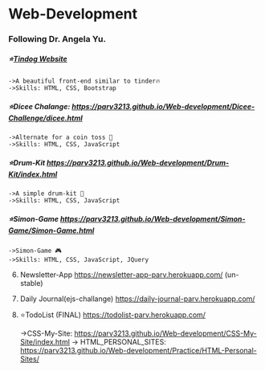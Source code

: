 # Web-Development

### Following Dr. Angela Yu.

##### ⭐️[Tindog Website](https://parv3213.github.io/Web-development/TinDog/index.html)

    ->A beautiful front-end similar to tinder🔥
    ->Skills: HTML, CSS, Bootstrap

##### ⭐️Dicee Chalange: https://parv3213.github.io/Web-development/Dicee-Challenge/dicee.html

    ->Alternate for a coin toss 🎲
    ->Skills: HTML, CSS, JavaScript

##### ⭐️Drum-Kit https://parv3213.github.io/Web-development/Drum-Kit/index.html

    ->A simple drum-kit 🥁
    ->Skills: HTML, CSS, JavaScript

##### ⭐️Simon-Game https://parv3213.github.io/Web-development/Simon-Game/Simon-Game.html

    ->Simon-Game 🎮
    ->Skills: HTML, CSS, JavaScript, JQuery

6. Newsletter-App https://newsletter-app-parv.herokuapp.com/ (un-stable)
7. Daily Journal(ejs-challange) https://daily-journal-parv.herokuapp.com/
8. ⭐️TodoList (FINAL) https://todolist-parv.herokuapp.com/

    ->CSS-My-Site: https://parv3213.github.io/Web-development/CSS-My-Site/index.html
    -> HTML_PERSONAL_SITES: https://parv3213.github.io/Web-development/Practice/HTML-Personal-Sites/
